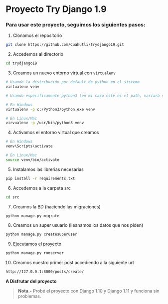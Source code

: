 # Proyecto Try Django 1.9

### Para usar este proyecto, seguimos los siguientes pasos:

1. Clonamos el repositorio

```sh
git clone https://github.com/Cuahutli/trydjango19.git
```

2. Accedemos al directorio 

```sh
cd trydjango19
```

3. Creamos un nuevo entorno virtual con `virtualenv`

```sh
# Usando la distribución por default de python en el sistema
virtualenv venv

# Usando especificamente python3 (en mi caso este es el path, variará según donde tengas tú python3 instalado)

# En Windows
virtualenv -p c:/Python3/python.exe venv

# En Linux/Mac
virvualenv -p /usr/bin/python3 venv
```

4. Activamos el entorno virtual que creamos

```sh
# En Windows
venv\Scripts\activate

# En Linux/Mac
source venv/bin/activate
```

5. Instalamos las librerias necesarias

```sh
pip install -r requirements.txt
```

6. Accedemos a la carpeta src

```sh
cd src
```

7. Creamos la BD (haciendo las migraciones)

```sh
python manage.py migrate
```

8. Creamos un super usuario (lleanamos los datos que nos piden)

```sh
python manage.py createsuperuser
```

9. Ejecutamos el proyecto

```sh
python manage.py runserver
```

10. Creamos nuestro primer post accediendo a la siguiente url

```sh
http://127.0.0.1:8000/posts/create/
```


**A Disfrutar del proyecto**


> **Nota.-** Probé el proyecto con Django 1.10 y Django 1.11 y funciona sin problemas.



